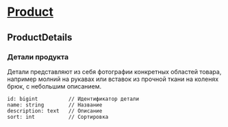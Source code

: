
# [Product](Product.md)

## ProductDetails

### Детали продукта

Детали представляют из себя фотографии конкретных областей товара, например молний на рукавах или вставок из прочной ткани на коленях брюк, с небольшим описанием.

```
id: bigint          // Идентификатор детали
name: string        // Название
description: text   // Описание
sort: int           // Сортировка
```

